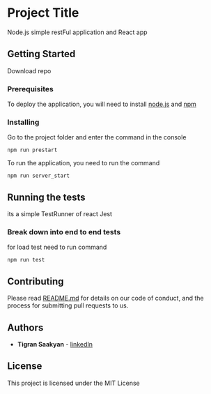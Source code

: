 # Project Title

Node.js simple restFul application and React app

## Getting Started

Download repo

### Prerequisites

To deploy the application, you will need to install [node.js](https://nodejs.org/en/) and [npm](https://www.npmjs.com/)


### Installing

Go to the project folder and enter the command in the console

```
npm run prestart
```

To run the application, you need to run the command

```
npm run server_start
```

## Running the tests

its a simple TestRunner of react Jest

### Break down into end to end tests

for load test need to run command

```
npm run test
```


## Contributing

Please read [README.md](https://github.com/tigraqwerty/phone-catalog/blob/master/README.md) for details on our code of conduct, and the process for submitting pull requests to us.

## Authors

* **Tigran Saakyan** - [linkedIn](https://www.linkedin.com/in/tigran-saakyan-8b504b146/)


## License

This project is licensed under the MIT License

